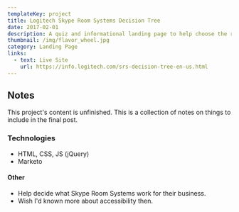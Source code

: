 ```yaml
---
templateKey: project
title: Logitech Skype Room Systems Decision Tree
date: 2017-02-01
description: A quiz and informational landing page to help choose the right video conferencing solution for an organization.
thumbnail: /img/flavor_wheel.jpg
category: Landing Page
links:
  - text: Live Site
    url: https://info.logitech.com/srs-decision-tree-en-us.html
---
```


## Notes
This project's content is unfinished. This is a collection of notes on things to include in the final post.

### Technologies
- HTML, CSS, JS (jQuery)
- Marketo

#### Other
- Help decide what Skype Room Systems work for their business.
- Wish I'd known more about accessibility then.
